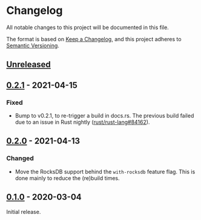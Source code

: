 # Changelog

All notable changes to this project will be documented in this file.

The format is based on [Keep a Changelog], and this project adheres to [Semantic
Versioning].

## [Unreleased]

## [0.2.1] - 2021-04-15

### Fixed

- Bump to v0.2.1, to re-trigger a build in docs.rs. The previous build failed
  due to an issue in Rust nightly ([rust/rust-lang#84162]).

## [0.2.0] - 2021-04-13

### Changed

- Move the RocksDB support behind the `with-rocksdb` feature flag. This is done
  mainly to reduce the (re)build times.

## [0.1.0] - 2020-03-04

Initial release.

[Keep a Changelog]: https://keepachangelog.com/en/1.0.0/
[Semantic Versioning]: https://semver.org/spec/v2.0.0.html

[Unreleased]: https://github.com/apyrgio/caves/compare/v0.2.1...HEAD
[0.2.1]: https://github.com/apyrgio/caves/compare/v0.2.0...v0.2.1
[0.2.0]: https://github.com/apyrgio/caves/compare/v0.1.0...v0.2.0
[0.1.0]: https://github.com/apyrgio/caves/releases/tag/v0.1.0

[rust/rust-lang#84162]: https://github.com/rust-lang/rust/issues/84162
